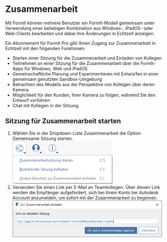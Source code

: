 # Zusammenarbeit

Mit FormIt können mehrere Benutzer ein FormIt-Modell gemeinsam unter Verwendung einer beliebigen Kombination aus Windows-, iPadOS- oder Web-Clients bearbeiten und dabei ihre Änderungen in Echtzeit anzeigen.

Ein Abonnement für FormIt Pro gibt Ihnen Zugang zur Zusammenarbeit in Echtzeit mit den folgenden Funktionen:

* Starten einer Sitzung für die Zusammenarbeit und Einladen von Kollegen
* Teilnehmen an einer Sitzung für die Zusammenarbeit über die FormIt-Apps für Windows, Web und iPadOS
* Gemeinschaftliche Planung und Experimentieren mit Entwürfen in einer gemeinsam genutzten Sandbox-Umgebung
* Betrachten des Modells aus der Perspektive von Kollegen über deren Kamera.
* Möglichkeit für den Kunden, Ihrer Kamera zu folgen, während Sie den Entwurf vorführen
* Chat mit Kollegen in der Sitzung.

## Sitzung für Zusammenarbeit starten

1. Wählen Sie in der Dropdown-Liste Zusammenarbeit die Option Gemeinsame Sitzung starten. ![](../.gitbook/assets/6c166d38-6851-4d62-b2dc-8f83efd958f8.png)
2. Versenden Sie einen Link per E-Mail an Teamkollegen. Über diesen Link werden die Empfänger aufgefordert, sich bei ihrem Konto bei Autodesk Account anzumelden, um sofort mit der Zusammenarbeit zu beginnen.  ![](../.gitbook/assets/collaborate.png)



